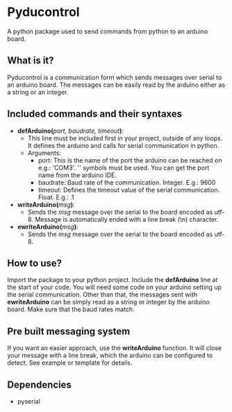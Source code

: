 # Pyducontrol
A python package used to send commands from python to an arduino board.

## What is it?
Pyducontrol is a communication form which sends messages over serial to an arduino board. The messages can be easily read by the arduino either as a string or an integer.
## Included commands and their syntaxes
- **defArduino(**_port, baudrate, timeout_**)**:
  - This line must be included first in your project, outside of any loops. It defines the arduino and calls for serial communication in python.
  - Arguments:
    - port: This is the name of the port the arduino can be reached on e.g.: 'COM3'. '' symbols must be used. You can get the port name from the arduino IDE.
    - baudrate: Baud rate of the communication. Integer. E.g.: 9600
    - timeout: Defines the timeout value of the serial communication. Float. E.g.: .1
- **writeArduino(**_msg_**)**:
  - Sends the *msg* message over the serial to the board encoded as utf-8. Message is automatically ended with a line break (\n) character.
- **ewriteArduino(**_msg_**)**:
  - Sends the *msg* message over the serial to the board encoded as utf-8.
## How to use?
Import the package to your python project. Include the **defArduino** line at the start of your code.
You will need some code on your arduino setting up the serial communication. Other than that, the messages sent with **ewriteArduino** can be simply read as a string or integer by the arduino board. Make sure that the baud rates match.
## Pre built messaging system
If you want an easier approach, use the **writeArduino** function. It will close your message with a line break, which the arduino can be configured to detect. See example or template for details.
## Dependencies
- pyserial
